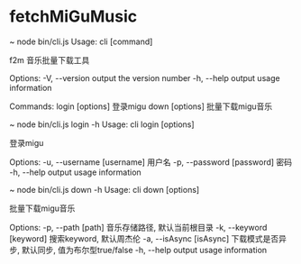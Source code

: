 # fetchMiGuMusic

~ node bin/cli.js
Usage: cli [command]

f2m 音乐批量下载工具

Options:
  -V, --version    output the version number
  -h, --help       output usage information

Commands:
  login [options]  登录migu
  down [options]   批量下载migu音乐


~ node bin/cli.js login -h
Usage: cli login [options]

登录migu

Options:
  -u, --username [username]  用户名
  -p, --password [password]  密码
  -h, --help                 output usage information

~ node bin/cli.js down -h
Usage: cli down [options]

批量下载migu音乐

Options:
  -p, --path [path]        音乐存储路径, 默认当前根目录
  -k, --keyword [keyword]  搜索keyword, 默认周杰伦
  -a, --isAsync [isAsync]  下载模式是否异步, 默认同步, 值为布尔型true/false
  -h, --help               output usage information
